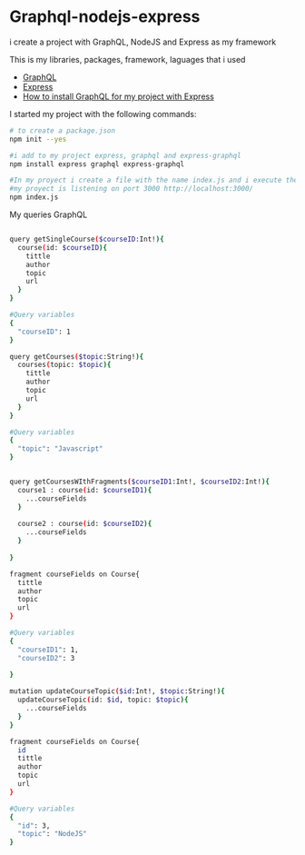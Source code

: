 # Graphql-nodejs-express
i create a project with GraphQL, NodeJS and Express as my framework

This is my libraries, packages, framework, laguages that i used
- [GraphQL](https://graphql.org/)
- [Express](https://expressjs.com/)
- [How to install GraphQL for my project with Express](https://graphql.org/code/)

I started my project with the following commands:
``` sh
# to create a package.json
npm init --yes

#i add to my project express, graphql and express-graphql
npm install express graphql express-graphql

#In my proyect i create a file with the name index.js and i execute the following command to start my proyect.
#my proyect is listening on port 3000 http://localhost:3000/
npm index.js
```

My queries GraphQL
```sh

query getSingleCourse($courseID:Int!){
  course(id: $courseID){
    tittle
    author
    topic
    url
  }
}

#Query variables
{
  "courseID": 1
}
```
```sh
query getCourses($topic:String!){
  courses(topic: $topic){
    tittle
    author
    topic
    url
  }
}

#Query variables
{
  "topic": "Javascript"
}
```

``` sh

query getCoursesWIthFragments($courseID1:Int!, $courseID2:Int!){
  course1 : course(id: $courseID1){
    ...courseFields
  } 
  
  course2 : course(id: $courseID2){
    ...courseFields
  }
  
}

fragment courseFields on Course{
  tittle
  author
  topic
  url
}

#Query variables
{
  "courseID1": 1,
  "courseID2": 3
  
}

```

```sh
mutation updateCourseTopic($id:Int!, $topic:String!){
  updateCourseTopic(id: $id, topic: $topic){
    ...courseFields
  }
} 

fragment courseFields on Course{
  id
  tittle
  author
  topic
  url
}

#Query variables
{
  "id": 3,
  "topic": "NodeJS"
}

```